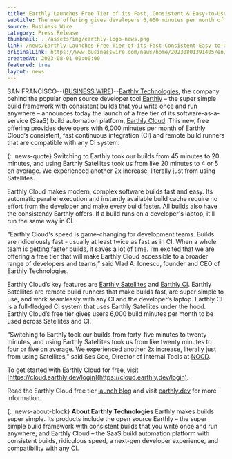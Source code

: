 ```yaml
---
title: Earthly Launches Free Tier of its Fast, Consistent & Easy-to-Use SaaS Build Automation Platform
subtitle: The new offering gives developers 6,000 minutes per month of Earthly Cloud’s remote build runners and continuous integration
source: Business Wire
category: Press Release
thumbnail: ../assets/img/earthly-logo-news.png
link: /news/Earthly-Launches-Free-Tier-of-its-Fast-Consistent-Easy-to-Use-SaaS-Build-Automation-Platform
originalLink: https://www.businesswire.com/news/home/20230801391405/en/Earthly-Launches-Free-Tier-of-its-Fast-Consistent-Easy-to-Use-SaaS-Build-Automation-Platform
createdAt: 2023-08-01 00:00:00
featured: true
layout: news
---
```


SAN FRANCISCO--([BUSINESS WIRE](https://www.businesswire.com/))--[Earthly Technologies](https://earthly.dev/), the company behind the popular open source developer tool [Earthly](https://earthly.dev/earthfile) – the super simple build framework with consistent builds that you write once and run anywhere – announces today the launch of a free tier of its software-as-a-service (SaaS) build automation platform, [Earthly Cloud](https://earthly.dev/earthly-cloud). This new, free offering provides developers with 6,000 minutes per month of Earthly Cloud’s consistent, fast continuous integration (CI) and remote build runners that are compatible with any CI system.

{: .news-quote}
Switching to Earthly took our builds from 45 minutes to 20 minutes, and using Earthly Satellites took us from like 20 minutes to 4 or 5 on average. We experienced another 2x increase, literally just from using Satellites.

Earthly Cloud makes modern, complex software builds fast and easy. Its automatic parallel execution and instantly available build cache require no effort from the developer and make every build faster. All builds also have the consistency Earthly offers. If a build runs on a developer's laptop, it'll run the same way in CI.

"Earthly Cloud's speed is game-changing for development teams. Builds are ridiculously fast - usually at least twice as fast as in CI. When a whole team is getting faster builds, it saves a lot of time. I’m excited that we are offering a free tier that will make Earthly Cloud accessible to a broader range of developers and teams,” said Vlad A. Ionescu, founder and CEO of Earthly Technologies.

Earthly Cloud’s key features are [Earthly Satellites](https://earthly.dev/earthfile/satellites) and [Earthly CI](https://earthly.dev/). Earthly Satellites are remote build runners that make builds fast, are super simple to use, and work seamlessly with any CI and the developer’s laptop. Earthly CI is a full-fledged CI system that uses Earthly Satellites under the hood. Earthly Cloud’s free tier gives users 6,000 build minutes per month to be used across Satellites and CI.

“Switching to Earthly took our builds from forty-five minutes to twenty minutes, and using Earthly Satellites took us from like twenty minutes to four or five on average. We experienced another 2x increase, literally just from using Satellites,” said Ses Goe, Director of Internal Tools at [NOCD](https://www.treatmyocd.com/).

To get started with Earthly Cloud for free, visit [https://cloud.earthly.dev/login](https://cloud.earthly.dev/login).

Read the Earthly Cloud free tier [launch blog](https://earthly.dev/blog/earthly-cloud-free-tier-launch/) and visit [earthly.dev](https://earthly.dev/) for more information.

{: .news-about-block}
**About Earthly Technologies**
Earthly makes builds super simple. Its products include the open source Earthly – the super simple build framework with consistent builds that you write once and run anywhere; and Earthly Cloud – the SaaS build automation platform with consistent builds, ridiculous speed, a next-gen developer experience, and compatibility with any CI.
